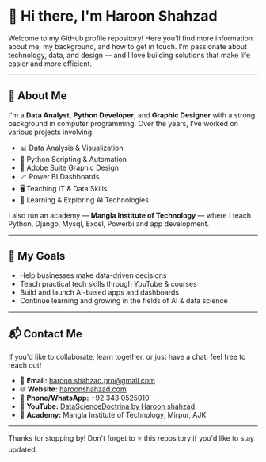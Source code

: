 # 👋 Hi there, I'm Haroon Shahzad

Welcome to my GitHub profile repository! Here you’ll find more information about me, my background, and how to get in touch. I'm passionate about technology, data, and design — and I love building solutions that make life easier and more efficient.

---

## 🧠 About Me

I'm a **Data Analyst**, **Python Developer**, and **Graphic Designer** with a strong background in computer programming. Over the years, I’ve worked on various projects involving:

- 📊 Data Analysis & Visualization
- 🐍 Python Scripting & Automation
- 🎨 Adobe Suite Graphic Design
- 📈 Power BI Dashboards
- 🖥️ Teaching IT & Data Skills
- 🧠 Learning & Exploring AI Technologies

I also run an academy — **Mangla Institute of Technology** — where I teach Python, Django, Mysql, Excel, Powerbi and app development. 

---

## 🎯 My Goals

- Help businesses make data-driven decisions
- Teach practical tech skills through YouTube & courses
- Build and launch AI-based apps and dashboards
- Continue learning and growing in the fields of AI & data science

---

## 📬 Contact Me

If you'd like to collaborate, learn together, or just have a chat, feel free to reach out!

- 📧 **Email:** haroon.shahzad.pro@gmail.com  
- 🌐 **Website:** [haroonshahzad.com](http://haroonshahzad.com)  
- 📱 **Phone/WhatsApp:** +92 343 0525010  
- 🎥 **YouTube:** [ DataScienceDoctrina by Haroon shahzad](https://www.youtube.com/@DataScienceDoctrina )  
- 🏫 **Academy:** Mangla Institute of Technology, Mirpur, AJK

---

Thanks for stopping by! Don't forget to ⭐ this repository if you'd like to stay updated.

